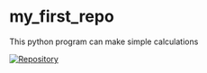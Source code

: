 # my_first_repo
This python program can make simple calculations

[![Repository](https://img.shields.io/badge/GitHub-URL-orange.svg)](https://github.com/ShaikhHussain00/my_first_repo)
